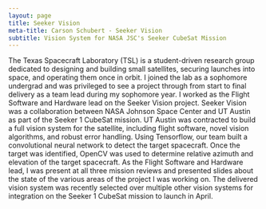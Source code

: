```yaml
---
layout: page
title: Seeker Vision
meta-title: Carson Schubert - Seeker Vision
subtitle: Vision System for NASA JSC's Seeker CubeSat Mission
---
```


The Texas Spacecraft Laboratory (TSL) is a student-driven research group dedicated to designing and building small satellites, securing launches into space, 
and operating them once in orbit. I joined the lab as a sophomore undergrad and was privileged to see a project through from start to final delivery as a team 
lead during my sophomore year. I worked as the Flight Software and Hardware lead on the Seeker Vision project. Seeker Vision was a collaboration between 
NASA Johnson Space Center and UT Austin as part of the Seeker 1 CubeSat mission. UT Austin was contracted to build a full vision system for the satellite, 
including flight software, novel vision algorithms, and robust error handling. Using Tensorflow, our team built a convolutional neural network to detect the 
target spacecraft. Once the target was identified, OpenCV was used to determine relative azimuth and elevation of the target spacecraft. As the Flight Software 
and Hardware lead, I was present at all three mission reviews and presented slides about the state of the various areas of the project I was working on. The 
delivered vision system was recently selected over multiple other vision systems for integration on the Seeker 1 CubeSat mission to launch in April.
